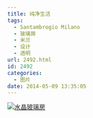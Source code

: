 ```yaml
---
title: 纯净生活
tags:
  - Santambrogio Milano
  - 玻璃房
  - 米兰
  - 设计
  - 透明
url: 2492.html
id: 2492
categories:
  - 图片
date: 2014-05-09 13:35:05
---
```


[![](http://photo.guolaijie.com/rooufer/uploads/2014/05/水晶玻璃房.jpg "水晶玻璃房")](http://photo.guolaijie.com/rooufer/uploads/2014/05/水晶玻璃房.jpg)